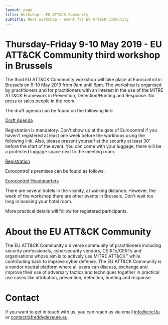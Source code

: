 ```yaml
---
layout: page
title: Workshop - EU ATT&CK Community
subtitle: Next workshop - event for EU ATT&CK Community
---
```

# Thursday-Friday 9-10 May 2019 - EU ATT&CK Community third workshop in Brussels

The third EU ATT&CK Community workshop will take place at Eurocontrol in Brussels on 9-10 May 2019 from 9am until 6pm. The workshop is organised by practitioners and for practitioners with an interest in the use of the MITRE ATT&CK Framework in Prevention, Detection/Hunting and Response. No press or sales people in the room. 

The draft agenda can be found on the following link:

[Draft Agenda](https://www.eurocontrol.int/node/12550/)

Registration is mandatory. Don't show up at the gate of Eurocontrol if you haven't registered at least one week before the workhops using the following link. Also, please present yourself at the security at least 30' before the start of the event. You can come with your luggage, there will be a protected luggage space next to the meeting room.

[Registration](https://www.eurocontrol.int/node/12550/)

Eurocontrol's premises can be found as follows:

[Eurocontrol Headquarters](https://www.eurocontrol.int/articles/eurocontrol-headquarters-brussels)

There are several hotels in the vicinity, at walking distance. However, the week of the workshop there are other events in Brussels. Don't wait too long in booking your hotel room.

More practical details will follow for registered participants. 


# About the EU ATT&CK Community

The EU ATT&CK Community a diverse community of practitioners including security professionals, cybersecurity vendors, CSIRTs/CERTs and organisations whose aim is to actively use MITRE ATT&CK™ while contributing back to improve cyber defense. The EU ATT&CK Community is a vendor neutral platform where all users can discuss, exchange and improve their use of adversary tactics and techniques together in practical use cases like attribution, prevention, detection, hunting and response.

# Contact

If you want to get in touch with us, you can reach us via email info@circl.lu or contact@freddydezeure.eu.
